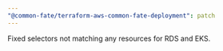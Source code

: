 ```yaml
---
"@common-fate/terraform-aws-common-fate-deployment": patch
---
```


Fixed selectors not matching any resources for RDS and EKS.
